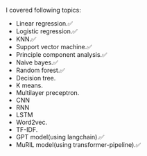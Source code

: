 I covered following topics:
- Linear regression.✅
- Logistic regression.✅
- KNN.✅
- Support vector machine.✅
- Principle component analysis.✅
- Naive bayes.✅
- Random forest.✅
- Decision tree.
- K means.
- Multilayer preceptron.
- CNN
- RNN
- LSTM
- Word2vec.
- TF-IDF.
- GPT model(using langchain).✅
- MuRIL model(using transformer-pipeline).✅
